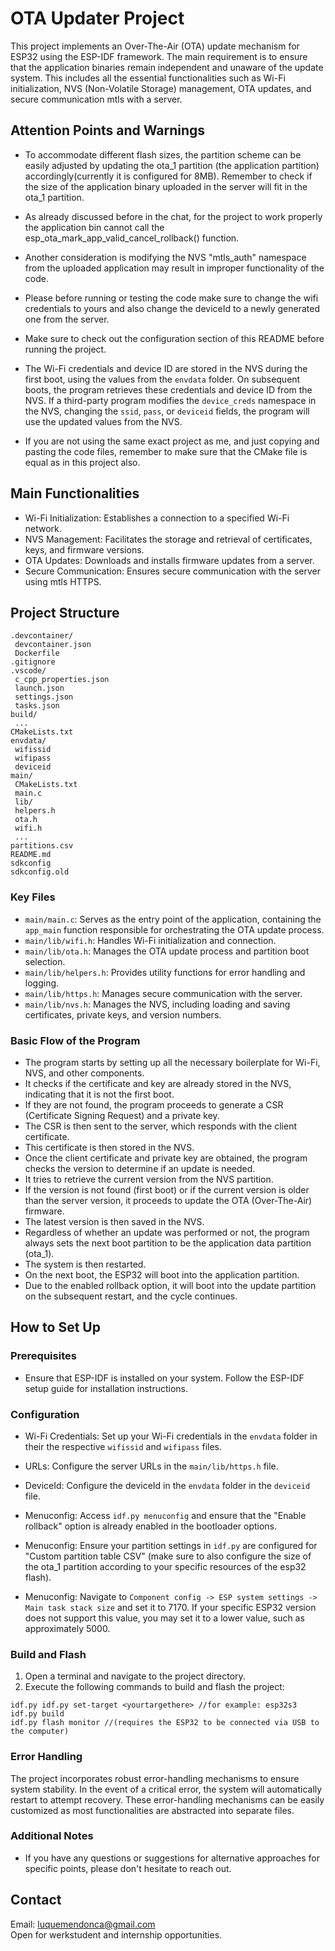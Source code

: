# OTA Updater Project  
This project implements an Over-The-Air (OTA) update mechanism for ESP32 using the ESP-IDF framework. The main requirement is to ensure that the application binaries remain independent and unaware of the update system. This includes all the essential functionalities such as Wi-Fi initialization, NVS (Non-Volatile Storage) management, OTA updates, and secure communication mtls with a server.


## Attention Points and Warnings
- To accommodate different flash sizes, the partition scheme can be easily adjusted by updating the ota_1 partition (the application partition) accordingly(currently it is configured for 8MB). Remember to check if the size of the application binary uploaded in the server will fit in the ota_1 partition.

- As already discussed before in the chat, for the project to work properly the application bin cannot call the esp_ota_mark_app_valid_cancel_rollback() function.

- Another consideration is modifying the NVS "mtls_auth" namespace from the uploaded application may result in improper functionality of the code.

- Please before running or testing the code make sure to change the wifi credentials to yours and also change the deviceId to a newly generated one from the server.

- Make sure to check out the configuration section of this README before running the project.

- The Wi-Fi credentials and device ID are stored in the NVS during the first boot, using the values from the `envdata` folder. On subsequent boots, the program retrieves these credentials and device ID from the NVS. If a third-party program modifies the `device_creds` namespace in the NVS, changing the `ssid`, `pass`, or `deviceid` fields, the program will use the updated values from the NVS.

- If you are not using the same exact project as me, and just copying and pasting the code files, remember to make sure that the CMake file is equal as in this project also.



## Main Functionalities
- Wi-Fi Initialization: Establishes a connection to a specified Wi-Fi network.
- NVS Management: Facilitates the storage and retrieval of certificates, keys, and firmware versions.
- OTA Updates: Downloads and installs firmware updates from a server.
- Secure Communication: Ensures secure communication with the server using mtls HTTPS.

## Project Structure
```
.devcontainer/
 devcontainer.json
 Dockerfile
.gitignore
.vscode/
 c_cpp_properties.json
 launch.json
 settings.json
 tasks.json
build/
 ...
CMakeLists.txt
envdata/
 wifissid
 wifipass
 deviceid
main/
 CMakeLists.txt
 main.c
 lib/
 helpers.h
 ota.h
 wifi.h
 ...
partitions.csv
README.md
sdkconfig
sdkconfig.old
```

### Key Files
- `main/main.c`: Serves as the entry point of the application, containing the `app_main` function responsible for orchestrating the OTA update process.
- `main/lib/wifi.h`: Handles Wi-Fi initialization and connection.
- `main/lib/ota.h`: Manages the OTA update process and partition boot selection.
- `main/lib/helpers.h`: Provides utility functions for error handling and logging.
- `main/lib/https.h`: Manages secure communication with the server.
- `main/lib/nvs.h`: Manages the NVS, including loading and saving certificates, private keys, and version numbers.

### Basic Flow of the Program
- The program starts by setting up all the necessary boilerplate for Wi-Fi, NVS, and other components.
- It checks if the certificate and key are already stored in the NVS, indicating that it is not the first boot.
- If they are not found, the program proceeds to generate a CSR (Certificate Signing Request) and a private key.
- The CSR is then sent to the server, which responds with the client certificate.
- This certificate is then stored in the NVS.
- Once the client certificate and private key are obtained, the program checks the version to determine if an update is needed.
- It tries to retrieve the current version from the NVS partition.
- If the version is not found (first boot) or if the current version is older than the server version, it proceeds to update the OTA (Over-The-Air) firmware.
- The latest version is then saved in the NVS.
- Regardless of whether an update was performed or not, the program always sets the next boot partition to be the application data partition (ota_1).
- The system is then restarted.
- On the next boot, the ESP32 will boot into the application partition.
- Due to the enabled rollback option, it will boot into the update partition on the subsequent restart, and the cycle continues.



## How to Set Up
### Prerequisites
- Ensure that ESP-IDF is installed on your system. Follow the ESP-IDF setup guide for installation instructions.

### Configuration
- Wi-Fi Credentials: Set up your Wi-Fi credentials in the `envdata` folder in their the respective `wifissid` and `wifipass` files.
- URLs: Configure the server URLs in the `main/lib/https.h` file.
- DeviceId: Configure the deviceId in the `envdata` folder in the `deviceid` file.

- Menuconfig: Access `idf.py menuconfig` and ensure that the "Enable rollback" option is already enabled in the bootloader options.
- Menuconfig: Ensure your partition settings in `idf.py` are configured for "Custom partition table CSV" (make sure to also configure the size of the ota_1 partition according to your specific resources of the esp32 flash).
- Menuconfig: Navigate to `Component config -> ESP system settings -> Main task stack size` and set it to 7170. If your specific ESP32 version does not support this value, you may set it to a lower value, such as approximately 5000.


### Build and Flash
1. Open a terminal and navigate to the project directory.
2. Execute the following commands to build and flash the project:
```
idf.py idf.py set-target <yourtargethere> //for example: esp32s3
idf.py build
idf.py flash monitor //(requires the ESP32 to be connected via USB to the computer)
```

### Error Handling
The project incorporates robust error-handling mechanisms to ensure system stability. In the event of a critical error, the system will automatically restart to attempt recovery. These error-handling mechanisms can be easily customized as most functionalities are abstracted into separate files.

### Additional Notes
- If you have any questions or suggestions for alternative approaches for specific points, please don't hesitate to reach out.

## Contact 
Email: luquemendonca@gmail.com  
Open for werkstudent and internship opportunities. 